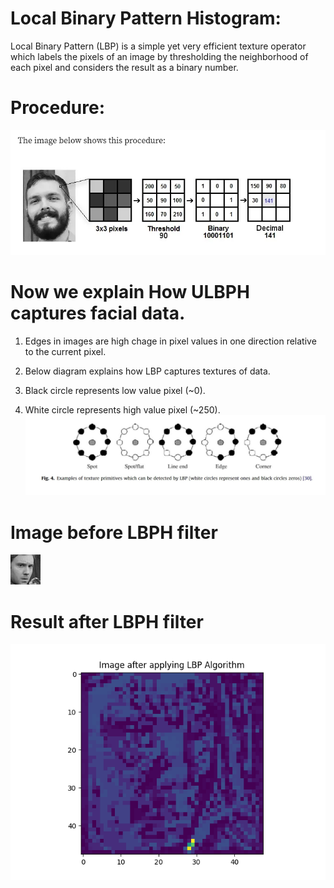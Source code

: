 # Local Binary Pattern Histogram:

Local Binary Pattern (LBP) is a simple yet very efficient texture operator which labels the pixels of an image by thresholding the neighborhood of each pixel and considers the result as a binary number.

# Procedure:

![](sample/procedure.png)

# Now we explain How ULBPH captures facial data.

1. Edges in images are high chage in pixel values in one direction relative to the current pixel.

2. Below diagram explains how LBP captures textures of data.

3. Black circle represents low value pixel (~0).

4. White circle represents high value pixel (~250).
![alt text](sample/How.jpg)

# Image before LBPH filter

![](sample/0.jpg)

# Result after LBPH filter

![](sample/result.png)